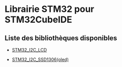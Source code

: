 # Librairie STM32 pour STM32CubeIDE

## Liste des bibliothèques disponibles

* [STM32_I2C_LCD](/STM32_I2C_LCD)

* [STM32_I2C_SSD1306(oled)](/STM32_I2C_SSD1306(oled))
